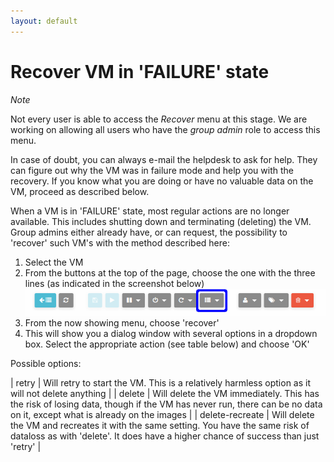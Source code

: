 ```yaml
---
layout: default
---
```


# Recover VM in 'FAILURE' state

<div class="alert alert-info" markdown="1">
<i class="fa fa-info-circle fa-2x" aria-hidden="true">Note</i><br>

Not every user is able to access the _Recover_ menu at this stage. We are working on allowing all users who have the _group admin_ role to access this menu. 

In case of doubt, you can always e-mail the helpdesk to ask for help. They can figure out why the VM was in failure mode and help you with the recovery. If you know what you are doing or have no valuable data on the VM, proceed as described below.

</div>

When a VM is in 'FAILURE' state, most regular actions are no longer available. This includes shutting down and terminating (deleting) the VM. Group admins either already have, or can request, the possibility to 'recover' such VM's with the method described here:

1. Select the VM
2. From the buttons at the top of the page, choose the one with the three lines (as indicated in the screenshot below)
 ![grub_menu](images/restorebutton.png)
3. From the now showing menu, choose 'recover'
4. This will show you a dialog window with several options in a dropdown box. Select the appropriate action (see table below) and choose 'OK'

Possible options:

| retry | Will retry to start the VM. This is a relatively harmless option as it will not delete anything |
| delete | Will delete the VM immediately. This has the risk of losing data, though if the VM has never run, there can be no data on it, except what is already on the images |
| delete-recreate | Will delete the VM and recreates it with the same setting. You have the same risk of dataloss as with 'delete'. It does have a higher chance of success than just 'retry' |
